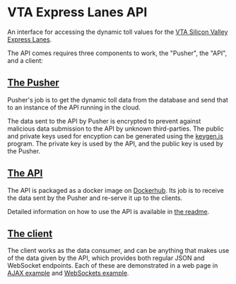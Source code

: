 # VTA Express Lanes API

An interface for accessing the dynamic toll values for the [VTA Silicon Valley Express Lanes](http://www.vta.org/projects-and-programs/highway/silicon-valley-express-lanes).

The API comes requires three components to work, the "Pusher", the "API", and a client:

##  [The Pusher](/pusher)
Pusher's job is to get the dynamic toll data from the database and send that to an instance of the API running in the cloud.

The data sent to the API by Pusher is encrypted to prevent against malicious data submission to the API by unknown third-parties. The public and private keys used for encyption can be generated using the [keygen.js](pusher/keygen.js) program. The private key is used by the API, and the public key is used by the Pusher.

## [The API](/api)
The API is packaged as a docker image on [Dockerhub](https://hub.docker.com/r/scvta/vta-express-lanes-api/). Its job is to receive the data sent by the Pusher and re-serve it up to the clients.

Detailed information on how to use the API is available in [the readme](api/readme.md).

## [The client](/client_examples)
The client works as the data consumer, and can be anything that makes use of the data given by the API, which provides both regular JSON and WebSocket endpoints. Each of these are demonstrated in a web page in [AJAX example](client_examples/ajax_example.html) and [WebSockets example](client_examples/websockets_example.html).
